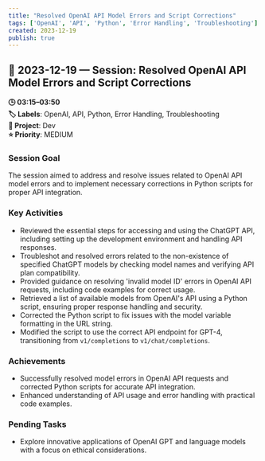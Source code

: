 ```yaml
---
title: "Resolved OpenAI API Model Errors and Script Corrections"
tags: ['OpenAI', 'API', 'Python', 'Error Handling', 'Troubleshooting']
created: 2023-12-19
publish: true
---
```


## 📅 2023-12-19 — Session: Resolved OpenAI API Model Errors and Script Corrections

**🕒 03:15–03:50**  
**🏷️ Labels**: OpenAI, API, Python, Error Handling, Troubleshooting  
**📂 Project**: Dev  
**⭐ Priority**: MEDIUM  


### Session Goal
The session aimed to address and resolve issues related to OpenAI API model errors and to implement necessary corrections in Python scripts for proper API integration.

### Key Activities
- Reviewed the essential steps for accessing and using the ChatGPT API, including setting up the development environment and handling API responses.
- Troubleshot and resolved errors related to the non-existence of specified ChatGPT models by checking model names and verifying API plan compatibility.
- Provided guidance on resolving 'invalid model ID' errors in OpenAI API requests, including code examples for correct usage.
- Retrieved a list of available models from OpenAI's API using a Python script, ensuring proper response handling and security.
- Corrected the Python script to fix issues with the model variable formatting in the URL string.
- Modified the script to use the correct API endpoint for GPT-4, transitioning from `v1/completions` to `v1/chat/completions`.

### Achievements
- Successfully resolved model errors in OpenAI API requests and corrected Python scripts for accurate API integration.
- Enhanced understanding of API usage and error handling with practical code examples.

### Pending Tasks
- Explore innovative applications of OpenAI GPT and language models with a focus on ethical considerations.
